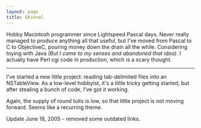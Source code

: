 ```yaml
---
layout: page
title: GKinnel
---
```




Hobby Macintosh programmer since Lightspeed Pascal days. Never really managed to produce anything all that useful, but I've moved from Pascal to C to ObjectiveC, pouring money down the drain all the while. Considering toying with Java *(But I came to my senses and abandoned that idea)*. I actually have Perl cgi code in production, which is a scary thought.

----

I've started a new little project: reading tab-delimited files into an NSTableView. As a low-level hobbyist, it's a little tricky getting started, but after stealing a bunch of code, I've got it working.

Again, the supply of round tuits is low, so that little project is not moving forward. Seems like a recurring theme.

Update June 18, 2005 - removed some outdated links.

